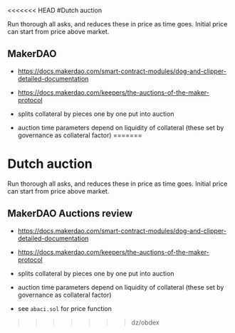 <<<<<<< HEAD
#Dutch auction

Run thorough all asks, and reduces these in price as time goes. Initial price can start from price above market.



## MakerDAO

- https://docs.makerdao.com/smart-contract-modules/dog-and-clipper-detailed-documentation

- https://docs.makerdao.com/keepers/the-auctions-of-the-maker-protocol

- splits collateral by pieces one by one put into auction

- auction time parameters depend on liquidity of collateral (these set by governance as collateral factor)
=======
# Dutch auction

Run thorough all asks, and reduces these in price as time goes. Initial price can start from price above market.


## MakerDAO Auctions review

- https://docs.makerdao.com/smart-contract-modules/dog-and-clipper-detailed-documentation

- https://docs.makerdao.com/keepers/the-auctions-of-the-maker-protocol

- splits collateral by pieces one by one put into auction

- auction time parameters depend on liquidity of collateral (these set by governance as collateral factor)

- see `abaci.sol` for price function
>>>>>>> dz/obdex
